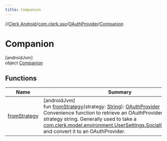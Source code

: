 ```yaml
---
title: Companion
---
```

//[Clerk Android](../../../../index.html)/[com.clerk.sso](../../index.html)/[OAuthProvider](../index.html)/[Companion](index.html)



# Companion



[androidJvm]\
object [Companion](index.html)



## Functions


| Name | Summary |
|---|---|
| [fromStrategy](from-strategy.html) | [androidJvm]<br>fun [fromStrategy](from-strategy.html)(strategy: [String](https://kotlinlang.org/api/latest/jvm/stdlib/kotlin-stdlib/kotlin/-string/index.html)): [OAuthProvider](../index.html)<br>Convenience function to retrieve an OAuthProvider from its strategy string. Generally used to take a [com.clerk.model.environment.UserSettings.SocialConfig.strategy](../../../com.clerk.model.environment/-user-settings/-social-config/strategy.html) and convert it to an OAuthProvider. |

